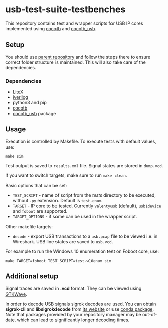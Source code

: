 # usb-test-suite-testbenches

This repository contains test and wrapper scripts for USB IP cores implemented using [cocotb](https://github.com/cocotb/cocotb) and [cocotb_usb](https://github.com/antmicro/usb-test-suite-cocotb-usb).

## Setup
You should use [parent repository](https://github.com/antmicro/usb-test-suite-build) and follow the steps there to ensure correct folder structure is maintained. This will also take care of the dependencies.

### Dependencies
* [LiteX](https://github.com/enjoy-digital/litex)
* [iverilog](http://iverilog.icarus.com/)
* python3 and pip
* [cocotb](https://github.com/cocotb/cocotb)
* [cocotb_usb](https://github.com/antmicro/usb-test-suite-cocotb-usb) package

## Usage
Execution is controlled by Makefile. To execute tests with default values, use:

```
make sim
```
Test output is saved to `results.xml` file. Signal states are stored in `dump.vcd`.

If you want to switch targets, make sure to run `make clean`.

Basic options that can be set:
* `TEST_SCRIPT` - name of script from the *tests* directory to be executed, without `.py` extension. Default is `test-enum`.
* `TARGET` - IP core to be tested. Currently `valentyusb` (default), `usb1device` and `foboot` are supported.
* `TARGET_OPTIONS` - if some can be used in the wrapper script.

Other makefile targets:
* `decode` - export USB transactions to a `usb.pcap` file to be viewed i.e. in Wireshark. USB line states are saved to `usb.vcd`.

For example to run the Windows 10 enumeration test on Foboot core, use:
```
make TARGET=foboot TEST_SCRIPT=test-w10enum sim
```

## Additional setup

Signal traces are saved in **.vcd** format. They can be viewed using [GTKWave](http://gtkwave.sourceforge.net/).

In order to decode USB signals sigrok decodes are used. You can obtain **sigrok-cli** and **libsigrokdecode** from [its website](https://sigrok.org) or use [conda package](https://anaconda.org/symbiflow/sigrok-cli). Note that packages provided by your repository manager may be out-of-date, which can lead to significantly longer decoding times.
